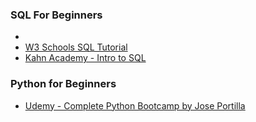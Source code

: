 ### SQL For Beginners

- [](https://www.youtube.com/watch?v=9Pzj7Aj25lw)
- [W3 Schools SQL Tutorial](https://www.w3schools.com/sql/default.asp)
- [Kahn Academy - Intro to SQL](https://www.khanacademy.org/computing/computer-programming/sql)

### Python for Beginners

- [Udemy - Complete Python Bootcamp by Jose Portilla](https://www.udemy.com/course/complete-python-bootcamp/)
